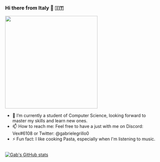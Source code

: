 ### Hi there from Italy 👋 :it:

<img src="https://i.giphy.com/media/KPWe0UMX3SoTPCxMzx/giphy.webp" alt="" width="300"/>

- 🌱 I’m currently a student of Computer Science, looking forward to master my skills and learn new ones.
- 📫 How to reach me: Feel free to have a just with me on Discord: Vex#6108 or Twitter: @gabrielegrillo0
- ⚡ Fun fact: I like cooking Pasta, especially when I'm listening to music.

<img src="https://komarev.com/ghpvc/?username=gabrielegrillo&style=flat-square&color=blue" alt=""/>

[![Gab's GitHub stats](https://github-readme-stats.vercel.app/api?username=gabrielegrillo)](https://github.com/gabrielegrillo/)
